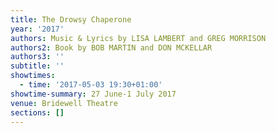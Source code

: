```yaml
---
title: The Drowsy Chaperone
year: '2017'
authors: Music & Lyrics by LISA LAMBERT and GREG MORRISON
authors2: Book by BOB MARTIN and DON MCKELLAR
authors3: ''
subtitle: ''
showtimes:
  - time: '2017-05-03 19:30+01:00'
showtime-summary: 27 June-1 July 2017
venue: Bridewell Theatre
sections: []
---
```


